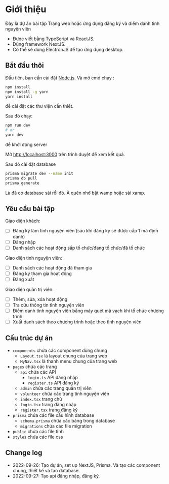 # Giới thiệu
Đây là dự án bài tập Trang web hoặc ứng dụng đăng ký và điểm danh tình nguyện viên
- Được viết bằng TypeScript và ReactJS.
- Dùng framework NextJS.
- Có thể sẽ dùng ElectronJS để tạo ứng dụng desktop.
## Bắt đầu thôi

Đầu tiên, bạn cần cài đặt [Node.js](https://nodejs.org/en/).
Và mở cmd chạy :
```bash
npm install
npm install -g yarn
yarn install
```
để cài đặt các thư viện cần thiết.

Sau đó chạy:

```bash
npm run dev
# or
yarn dev
```
để khởi động server

Mở [http://localhost:3000](http://localhost:3000) trên trình duyệt để xem kết quả.

Sau đó cài đặt database
```bash
prisma migrate dev --name init
prisma db pull
prisma generate
```
Là đã có database sài rồi đó. À quên nhớ bật wamp hoặc sài xamp.
## Yêu cầu bài tập
Giao diện khách:
- [ ] Đăng ký làm tình nguyện viên (sau khi đăng ký sẽ được cấp 1 mã định danh)
- [ ] Đăng nhập
- [ ] Danh sách các hoạt động sắp tổ chức/đang tổ chức/đã tổ chức

Giao diện tình nguyện viên:
- [ ] Danh sách các hoạt động đã tham gia
- [ ] Đăng ký tham gia hoạt động
- [ ] Đăng xuất

Giao diện quản trị viên:
- [ ] Thêm, sửa, xóa hoạt động
- [ ] Tra cứu thông tin tình nguyện viên
- [ ] Điểm danh tình nguyện viên bằng máy quét mã vạch khi tổ chức chương trình
- [ ] Xuất danh sách theo chương trình hoặc theo tình nguyện viên

## Cấu trúc dự án
- `components` chứa các component dùng chung
    - `Layout.tsx` là layout chung của trang web
    - `MyNav.tsx` là thanh menu chung của trang web
- `pages` chứa các trang
    - `api` chứa các API
      - `login.ts` API đăng nhập
      - `register.ts` API đăng ký
    - `admin` chứa các trang quản trị viên
    - `volunteer` chứa các trang tình nguyện viên
    - `index.tsx` trang chủ
    - `login.tsx` trang đăng nhập
    - `register.tsx` trang đăng ký
- `prisma` chứa các file cấu hình database
    - `schema.prisma` chứa các bảng trong database
    - `migrations` chứa các file migration
- `public` chứa các file tĩnh
- `styles` chứa các file css

## Change log
- 2022-09-26: Tạo dự án, set up NextJS, Prisma. Và tạo các component chung, thiết kế và tạo database.
- 2022-09-27: Tạo api đăng nhập, đăng ký.
